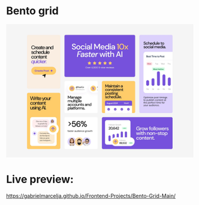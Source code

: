 # Bento grid

![Design preview ](./design/desktop-design.jpg)

# Live preview:
https://gabrielmarcelja.github.io/Frontend-Projects/Bento-Grid-Main/
